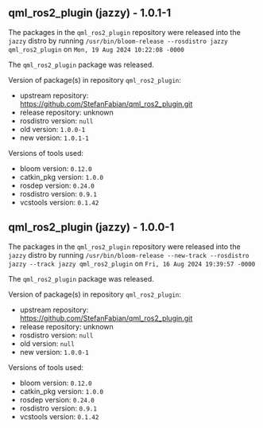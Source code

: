 ## qml_ros2_plugin (jazzy) - 1.0.1-1

The packages in the `qml_ros2_plugin` repository were released into the `jazzy` distro by running `/usr/bin/bloom-release --rosdistro jazzy qml_ros2_plugin` on `Mon, 19 Aug 2024 10:22:08 -0000`

The `qml_ros2_plugin` package was released.

Version of package(s) in repository `qml_ros2_plugin`:

- upstream repository: https://github.com/StefanFabian/qml_ros2_plugin.git
- release repository: unknown
- rosdistro version: `null`
- old version: `1.0.0-1`
- new version: `1.0.1-1`

Versions of tools used:

- bloom version: `0.12.0`
- catkin_pkg version: `1.0.0`
- rosdep version: `0.24.0`
- rosdistro version: `0.9.1`
- vcstools version: `0.1.42`


## qml_ros2_plugin (jazzy) - 1.0.0-1

The packages in the `qml_ros2_plugin` repository were released into the `jazzy` distro by running `/usr/bin/bloom-release --new-track --rosdistro jazzy --track jazzy qml_ros2_plugin` on `Fri, 16 Aug 2024 19:39:57 -0000`

The `qml_ros2_plugin` package was released.

Version of package(s) in repository `qml_ros2_plugin`:

- upstream repository: https://github.com/StefanFabian/qml_ros2_plugin.git
- release repository: unknown
- rosdistro version: `null`
- old version: `null`
- new version: `1.0.0-1`

Versions of tools used:

- bloom version: `0.12.0`
- catkin_pkg version: `1.0.0`
- rosdep version: `0.24.0`
- rosdistro version: `0.9.1`
- vcstools version: `0.1.42`


